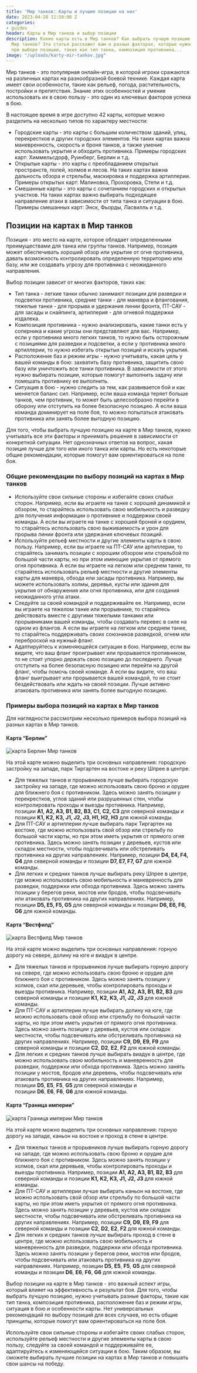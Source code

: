 ```yaml
---
title: 'Мир танков: Карты и лучшие позиции на них'
date: 2023-04-28 11:59:00 Z
categories:
- guides
header: Карты в Мир танков и выбор позиции
description: Какие карты есть в Мир танков? Как выбрать лучшую позицию на карте в
  Мир танков? Эта статья расскажет вам о разных факторах, которые нужно учитывать
  при выборе позиции, таких как тип танка, композиция противника...
image: "/uploads/karty-mir-tankov.jpg"
---
```


Мир танков - это популярная онлайн-игра, в которой игроки сражаются на различных картах на разнообразной боевой технике. Каждая карта имеет свои особенности, такие как рельеф, погода, растительность, постройки и препятствия. Знание этих особенностей и умение использовать их в свою пользу - это один из ключевых факторов успеха в бою.

В настоящее время в игре доступно 42 карты, которые можно разделить на несколько типов по характеру местности:

*   Городские карты - это карты с большим количеством зданий, улиц, перекрестков и других городских элементов. На таких картах важна маневренность, скорость и броня танков, а также умение использовать укрытия и обходить противника. Примеры городских карт: Химмельсдорф, Руинберг, Берлин и т.д.
*   Открытые карты - это карты с преобладанием открытых пространств, полей, холмов и лесов. На таких картах важна дальность обзора и стрельбы, маскировка и поддержка артиллерии. Примеры открытых карт: Малиновка, Прохоровка, Степи и т.д.
*   Смешанные карты - это карты с сочетанием городских и открытых участков. На таких картах важно выбирать подходящее направление атаки в зависимости от типа танка и ситуации в бою. Примеры смешанных карт: Энск, Фьорды, Ласвилль и т.д.

Позиции на картах в Мир танков
------------------------------

Позиция - это место на карте, которое обладает определенными преимуществами для танка или группы танков. Например, позиция может обеспечивать хороший обзор или укрытие от огня противника, давать возможность контролировать определенную территорию или базу, или же создавать угрозу для противника с неожиданного направления.

Выбор позиции зависит от многих факторов, таких как:

*   Тип танка - легкие танки обычно занимают позиции для разведки и подсветки противника, средние танки - для маневра и флангования, тяжелые танки - для прорыва и удержания линии фронта, ПТ-САУ - для засады и снайпинга, артиллерия - для огневой поддержки издалека.
*   Композиция противника - нужно анализировать, какие танки есть у соперника и какие угрозы они представляют для вас. Например, если у противника много легких танков, то нужно быть осторожным с позициями для разведки и подсветки, а если у противника много артиллерии, то нужно избегать открытых позиций и искать укрытия.
*   Расположение баз и режим игры - нужно учитывать, какая цель у вашей команды в бою: захватить базу противника, защитить свою базу или уничтожить все танки противника. В зависимости от этого нужно выбирать позиции, которые помогут выполнить задачу или помешать противнику ее выполнить.
*   Ситуация в бою - нужно следить за тем, как развивается бой и как меняется баланс сил. Например, если ваша команда теряет больше танков, чем противник, то может быть целесообразно перейти в оборону или отступить на более безопасную позицию. А если ваша команда доминирует на поле боя, то можно попытаться атаковать противника или занять более выгодную позицию.

<!-- Yandex.RTB R-A-1959236-7 -->
<div id="yandex_rtb_R-A-1959236-7"></div>
<script>window.yaContextCb.push(()=>{
  Ya.Context.AdvManager.render({
    renderTo: 'yandex_rtb_R-A-1959236-7',
    blockId: 'R-A-1959236-7'
  })
})</script>

Для того, чтобы выбрать лучшую позицию на карте в Мир танков, нужно учитывать все эти факторы и принимать решения в зависимости от конкретной ситуации. Нет однозначных ответов на вопрос, какая позиция лучше для того или иного танка или карты. Но есть некоторые общие рекомендации, которые помогут вам ориентироваться на поле боя.

### Общие рекомендации по выбору позиций на картах в Мир танков

*   Используйте свои сильные стороны и избегайте своих слабых сторон. Например, если вы играете на танке с хорошей динамикой и обзором, то старайтесь использовать свою мобильность и разведку для получения информации о противнике и поддержки своей команды. А если вы играете на танке с хорошей броней и орудием, то старайтесь использовать свою выживаемость и урон для прорыва линии фронта или удержания ключевых позиций.
*   Используйте рельеф местности и другие элементы карты в свою пользу. Например, если вы играете на ПТ-САУ или артиллерии, то старайтесь занимать позиции с хорошим обзором или стрельбой по большой части карты, но при этом имеющие укрытия от прямого огня противника. А если вы играете на легком или среднем танке, то старайтесь использовать рельеф местности и другие элементы карты для маневра, обхода или засады противника. Например, вы можете использовать холмы, деревья, кусты или здания для укрытия от обнаружения или огня противника, или для создания неожиданного угла атаки.
*   Следуйте за своей командой и поддерживайте ее. Например, если вы играете на тяжелом танке или прорывнике, то старайтесь действовать вместе с другими тяжелыми танками или прорывниками вашей команды, чтобы создавать перевес в силе на одном из флангов. А если вы играете на легком или среднем танке, то старайтесь поддерживать своих союзников разведкой, огнем или переброской на нужный фланг.
*   Адаптируйтесь к изменяющейся ситуации в бою. Например, если вы видите, что ваш фланг проигрывает или прорывается противником, то не стоит упорно держать свою позицию до последнего. Лучше отступить на более безопасную позицию или перейти на другой фланг, чтобы помочь своей команде. А если вы видите, что ваш фланг выигрывает или прорывается вашей командой, то не стоит бездействовать или ждать на своей позиции. Лучше активно атаковать противника или занять более выгодную позицию.

### Примеры выбора позиций на картах в Мир танков

Для наглядности рассмотрим несколько примеров выбора позиций на разных картах в Мир танков.

#### Карта “Берлин”

![карта Берлин Мир танков](https://wiki.wgcdn.co/images/b/b2/Berlin_219.jpeg)

На этой карте можно выделить три основных направления: городскую застройку на западе, парк Тиргартен на востоке и реку Шпрее в центре.

*   Для тяжелых танков и прорывников лучше выбирать городскую застройку на западе, где можно использовать свою броню и орудие для ближнего боя с противником. Здесь можно занять позиции у перекрестков, углов зданий или разрушенных стен, чтобы контролировать проходы и выезды противника. Например, позиции **A1, A2, A3, B1, B2, B3, C1, C2, C3** для северной команды и позиции **K1, K2, K3, J1, J2, J3, H1, H2, H3** для южной команды.
*   Для ПТ-САУ и артиллерии лучше выбирать парк Тиргартен на востоке, где можно использовать свой обзор или стрельбу по большой части карты, но при этом иметь укрытия от прямого огня противника. Здесь можно занять позиции у деревьев, кустов или складок местности, чтобы подсвечивать или обстреливать противника на других направлениях. Например, позиции **D4, E4, F4, G4** для северной команды и позиции **D7, E7, F7, G7** для южной команды.
*   Для легких и средних танков лучше выбирать реку Шпрее в центре, где можно использовать свою мобильность и маневренность для разведки, поддержки или обхода противника. Здесь можно занять позиции у берегов реки, мостов или бродов, чтобы подсвечивать или атаковать противника на других направлениях. Например, позиции **D5, E5, F5, G5** для северной команды и позиции **D6, E6, F6, G6** для южной команды.

<!-- Yandex.RTB R-A-1959236-6 -->
<div id="yandex_rtb_R-A-1959236-6"></div>
<script>window.yaContextCb.push(()=>{
  Ya.Context.AdvManager.render({
    renderTo: 'yandex_rtb_R-A-1959236-6',
    blockId: 'R-A-1959236-6'
  })
})</script>

#### Карта “Вестфилд”

![карта Вестфилд Мир танков](https://wiki.wgcdn.co/images/thumb/c/ca/Westfield_105.jpg/800px-Westfield_105.jpg)

На этой карте можно выделить три основных направления: горную дорогу на севере, долину на юге и виадук в центре.

*   Для тяжелых танков и прорывников лучше выбирать горную дорогу на севере, где можно использовать свою броню и орудие для ближнего боя с противником. Здесь можно занять позиции у холмов, скал или деревьев, чтобы контролировать проходы и выезды противника. Например, позиции **A1, A2, A3, B1, B2, B3** для северной команды и позиции **K1, K2, K3, J1, J2, J3** для южной команды.
*   Для ПТ-САУ и артиллерии лучше выбирать долину на юге, где можно использовать свой обзор или стрельбу по большой части карты, но при этом иметь укрытия от прямого огня противника. Здесь можно занять позиции у деревьев, кустов или складок местности, чтобы подсвечивать или обстреливать противника на других направлениях. Например, позиции **C9, D9, E9, F9** для северной команды и позиции **C2**, **D2**, **E2**, **F2** для южной команды.
*   Для легких и средних танков лучше выбирать виадук в центре, где можно использовать свою мобильность и маневренность для разведки, поддержки или обхода противника. Здесь можно занять позиции у мостов, бродов или деревень, чтобы подсвечивать или атаковать противника на других направлениях. Например, позиции **D5**, **E5**, **F5**, **G5** для северной команды и позиции **D6**, **E6**, **F6**, **G6** для южной команды.

#### Карта “Граница империи”

![карта Граница империи Мир танков](https://wiki.wgcdn.co/images/6/6c/EmpBor_201.jpeg)

На этой карте можно выделить три основных направления: горную дорогу на западе, каньон на востоке и проход в стене в центре.

*   Для тяжелых танков и прорывников лучше выбирать горную дорогу на западе, где можно использовать свою броню и орудие для ближнего боя с противником. Здесь можно занять позиции у холмов, скал или деревьев, чтобы контролировать проходы и выезды противника. Например, позиции **A1, A2, A3, B1, B2, B3** для северной команды и позиции **K1, K2, K3, J1, J2, J3** для южной команды.
*   Для ПТ-САУ и артиллерии лучше выбирать каньон на востоке, где можно использовать свой обзор или стрельбу по большой части карты, но при этом иметь укрытия от прямого огня противника. Здесь можно занять позиции у деревьев, кустов или складок местности, чтобы подсвечивать или обстреливать противника на других направлениях. Например, позиции **C9, D9, E9, F9** для северной команды и позиции **C2**, **D2**, **E2**, **F2** для южной команды.
*   Для легких и средних танков лучше выбирать проход в стене в центре, где можно использовать свою мобильность и маневренность для разведки, поддержки или обхода противника. Здесь можно занять позиции у берегов реки, мостов или бродов, чтобы подсвечивать или атаковать противника на других направлениях. Например, позиции **D5**, **E5**, **F5**, **G5** для северной команды и позиции **D6**, **E6**, **F6**, **G6** для южной команды.

Выбор позиции на карте в Мир танков - это важный аспект игры, который влияет на эффективность и результат боя. Для того, чтобы выбрать лучшую позицию, нужно учитывать разные факторы, такие как тип танка, композиция противника, расположение баз и режим игры, ситуация в бою и особенности карты. Нет универсальных рекомендаций по выбору позиций для всех случаев, но есть общие принципы, которые помогут вам ориентироваться на поле боя.

Используйте свои сильные стороны и избегайте своих слабых сторон, используйте рельеф местности и другие элементы карты в свою пользу, следуйте за своей командой и поддерживайте ее, адаптируйтесь к изменяющейся ситуации в бою. Таким образом, вы сможете выбирать лучшие позиции на картах в Мир танков и повышать свои шансы на победу.